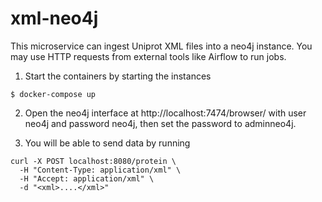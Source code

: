 # xml-neo4j
This microservice can ingest Uniprot XML files into a neo4j instance. You may use HTTP requests from external tools like Airflow to run jobs. 

1. Start the containers by starting the instances
```
$ docker-compose up
```

2. Open the neo4j interface at http://localhost:7474/browser/ with user neo4j and password neo4j, then set the password to adminneo4j.


3. You will be able to send data by running
```
curl -X POST localhost:8080/protein \
  -H "Content-Type: application/xml" \
  -H "Accept: application/xml" \
  -d "<xml>....</xml>"
```

